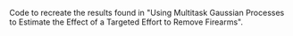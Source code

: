 Code to recreate the results found in "Using Multitask Gaussian Processes to Estimate the Effect of a Targeted Effort to Remove Firearms".
